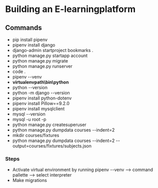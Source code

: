 # Building an E-learningplatform

## Commands
- pip install pipenv
- pipenv install django
- django-admin startproject bookmarks .
- python manage.py startapp account
- python manage.py migrate
- python manage.py runserver
- code .
- pipenv --venv
- **virtualenvpath\bin\python**
- python --version
- python -m django --version
- pipenv install python-dotenv
- pipenv install Pillow==9.2.0
- pipenv install mysqlclient
- mysql --version 
- mysql -u root -p
- python manage.py createsuperuser
- python manage.py dumpdata courses --indent=2
- mkdir courses/fixtures
- python manage.py dumpdata courses --indent=2 --output=courses/fixtures/subjects.json

### Steps
- Activate virtual environment by running pipenv --venv --> command pallette --> select interpreter
- Make migrations